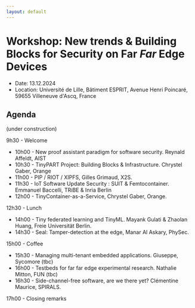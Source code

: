 ```yaml
---
layout: default
---
```

# Workshop: New trends & Building Blocks for Security on Far *Far* Edge Devices

* Date: 13.12.2024
* Location: Université de Lille, Bâtiment ESPRIT, Avenue Henri Poincaré, 59655 Villeneuve d'Ascq, France

## Agenda
(under construction)

 9h30 - Welcome
 
* 10h00 - New proof assistant paradigm for software security. Reynald Affeldt, AIST
* 10h30 - TinyPART Project:  Building Blocks  & Infrastructure. Chrystel Gaber, Orange
* 11h00 - PIP / RIOT / XIPFS, Gilles Grimaud, X2S.
* 11h30 - IoT Software Update Security : SUIT & Femtocontainer. Emmanuel Baccelli, TRiBE & Inria Berlin
* 12h00 - TinyContainer-as-a-Service, Chrystel Gaber, Orange.

12h30 - Lunch

* 14h00 - Tiny federated learning and TinyML. Mayank Gulati & Zhaolan Huang, Freie Universität Berlin.
* 14h30 - Seal: Tamper-detection at the edge,  Manar Al Askary, PhySec.

15h00 - Coffee

* 15h30 - Managing multi-tenant embedded applications. Giuseppe, Sycomore (tbc)
* 16h00 - Testbeds for far far edge experimental research. Nathalie Mitton, FUN  (tbc)
* 16h30 - Side-channel-free software, are we there yet? Clémentine Maurice, SPIRALS.

17h00 - Closing remarks



